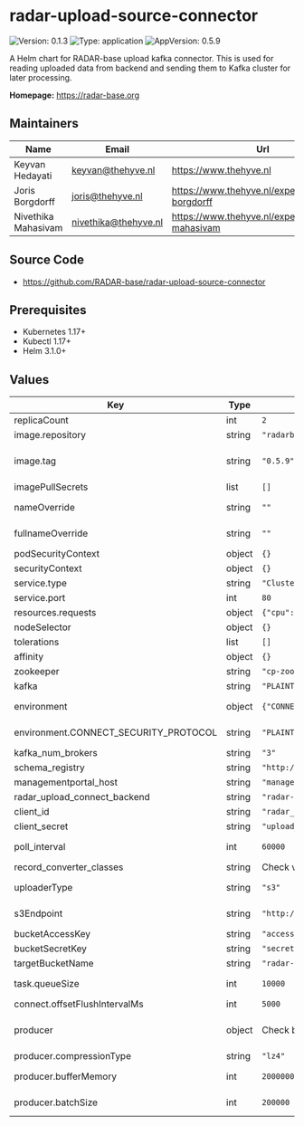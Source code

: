 

# radar-upload-source-connector

![Version: 0.1.3](https://img.shields.io/badge/Version-0.1.3-informational?style=flat-square) ![Type: application](https://img.shields.io/badge/Type-application-informational?style=flat-square) ![AppVersion: 0.5.9](https://img.shields.io/badge/AppVersion-0.5.9-informational?style=flat-square)

A Helm chart for RADAR-base upload kafka connector. This is used for reading uploaded data from backend and sending them to Kafka cluster for later processing.

**Homepage:** <https://radar-base.org>

## Maintainers

| Name | Email | Url |
| ---- | ------ | --- |
| Keyvan Hedayati | keyvan@thehyve.nl | https://www.thehyve.nl |
| Joris Borgdorff | joris@thehyve.nl | https://www.thehyve.nl/experts/joris-borgdorff |
| Nivethika Mahasivam | nivethika@thehyve.nl | https://www.thehyve.nl/experts/nivethika-mahasivam |

## Source Code

* <https://github.com/RADAR-base/radar-upload-source-connector>

## Prerequisites
* Kubernetes 1.17+
* Kubectl 1.17+
* Helm 3.1.0+

## Values

| Key | Type | Default | Description |
|-----|------|---------|-------------|
| replicaCount | int | `2` | Number of radar-upload-source-connector replicas to deploy |
| image.repository | string | `"radarbase/radar-connect-upload-source"` | radar-upload-source-connector image repository |
| image.tag | string | `"0.5.9"` | radar-upload-source-connector image tag (immutable tags are recommended) Overrides the image tag whose default is the chart appVersion. |
| imagePullSecrets | list | `[]` | Docker registry secret names as an array |
| nameOverride | string | `""` | String to partially override radar-upload-source-connector.fullname template with a string (will prepend the release name) |
| fullnameOverride | string | `""` | String to fully override radar-upload-source-connector.fullname template with a string |
| podSecurityContext | object | `{}` | Configure radar-upload-source-connector pods' Security Context |
| securityContext | object | `{}` | Configure radar-upload-source-connector containers' Security Context |
| service.type | string | `"ClusterIP"` | Kubernetes Service type |
| service.port | int | `80` | radar-upload-source-connector port |
| resources.requests | object | `{"cpu":"100m","memory":"800Mi"}` | CPU/Memory resource requests |
| nodeSelector | object | `{}` | Node labels for pod assignment |
| tolerations | list | `[]` | Toleration labels for pod assignment |
| affinity | object | `{}` | Affinity labels for pod assignment |
| zookeeper | string | `"cp-zookeeper-headless:2181"` | Zookeeper URL |
| kafka | string | `"PLAINTEXT://cp-kafka-headless:9092"` | Kafka broker URLs |
| environment | object | `{"CONNECT_SECURITY_PROTOCOL":"PLAINTEXT"}` | Additional environment variables to pass to the connector. These can be used to pass supported kafka and connect specifc [configs](https://docs.confluent.io/platform/current/installation/docker/config-reference.html#kconnect-long-configuration) |
| environment.CONNECT_SECURITY_PROTOCOL | string | `"PLAINTEXT"` | Protocol used to communicate with brokers. Valid values are: PLAINTEXT, SSL, SASL_PLAINTEXT, SASL_SSL. |
| kafka_num_brokers | string | `"3"` | Number of brokers in the cluster |
| schema_registry | string | `"http://cp-schema-registry:8081"` | Schema registry URL |
| managementportal_host | string | `"management-portal"` | Host name of the Management Portal application |
| radar_upload_connect_backend | string | `"radar-upload-connect-backend"` | Host name of the upload connect backend application |
| client_id | string | `"radar_upload_connect"` | OAuth2 Client Id of the Upload connector |
| client_secret | string | `"upload_secret"` | OAuth2 Client secret of the Upload connector |
| poll_interval | int | `60000` | How often the connector should poll for new records from upload connect backend in milliseconds. |
| record_converter_classes | string | Check values.yaml | List of converter classes to be activated as comma separated values. |
| uploaderType | string | `"s3"` | Uploader type for converters which directly write the files bypassing the Kafka processing. e.g. images and binaries. |
| s3Endpoint | string | `"http://minio:9000/"` | Target S3 endpoint, if files should be written to a location bypassing the Kafka processing. |
| bucketAccessKey | string | `"access_key"` | Target S3 access key |
| bucketSecretKey | string | `"secret"` | Target S3 secret key |
| targetBucketName | string | `"radar-output-storage"` | Target S3 bucket name |
| task.queueSize | int | `10000` | Maximum number of source records that can be produced at a time, preventing out of memory errors. |
| connect.offsetFlushIntervalMs | int | `5000` | Interval at which to try committing offsets for tasks. See |
| producer | object | Check below | Override kafka producer configs. For more details see https://docs.confluent.io/platform/current/installation/configuration/producer-configs.html |
| producer.compressionType | string | `"lz4"` | The compression type for all data generated by the producer. |
| producer.bufferMemory | int | `2000000` | The total bytes of memory the producer can use to buffer records waiting to be sent to the server. |
| producer.batchSize | int | `200000` | Batch size in bytes to batch records together into fewer requests when multiple records are being sent to the same partition. |
